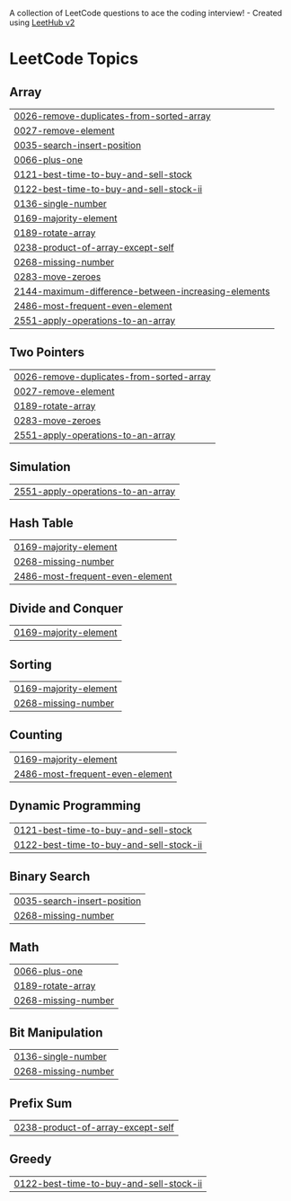 A collection of LeetCode questions to ace the coding interview! - Created using [LeetHub v2](https://github.com/arunbhardwaj/LeetHub-2.0)
<!---LeetCode Topics Start-->
# LeetCode Topics
## Array
|  |
| ------- |
| [0026-remove-duplicates-from-sorted-array](https://github.com/Rijan25/dsa_python_solns/tree/master/0026-remove-duplicates-from-sorted-array) |
| [0027-remove-element](https://github.com/Rijan25/dsa_python_solns/tree/master/0027-remove-element) |
| [0035-search-insert-position](https://github.com/Rijan25/dsa_python_solns/tree/master/0035-search-insert-position) |
| [0066-plus-one](https://github.com/Rijan25/dsa_python_solns/tree/master/0066-plus-one) |
| [0121-best-time-to-buy-and-sell-stock](https://github.com/Rijan25/dsa_python_solns/tree/master/0121-best-time-to-buy-and-sell-stock) |
| [0122-best-time-to-buy-and-sell-stock-ii](https://github.com/Rijan25/dsa_python_solns/tree/master/0122-best-time-to-buy-and-sell-stock-ii) |
| [0136-single-number](https://github.com/Rijan25/dsa_python_solns/tree/master/0136-single-number) |
| [0169-majority-element](https://github.com/Rijan25/dsa_python_solns/tree/master/0169-majority-element) |
| [0189-rotate-array](https://github.com/Rijan25/dsa_python_solns/tree/master/0189-rotate-array) |
| [0238-product-of-array-except-self](https://github.com/Rijan25/dsa_python_solns/tree/master/0238-product-of-array-except-self) |
| [0268-missing-number](https://github.com/Rijan25/dsa_python_solns/tree/master/0268-missing-number) |
| [0283-move-zeroes](https://github.com/Rijan25/dsa_python_solns/tree/master/0283-move-zeroes) |
| [2144-maximum-difference-between-increasing-elements](https://github.com/Rijan25/dsa_python_solns/tree/master/2144-maximum-difference-between-increasing-elements) |
| [2486-most-frequent-even-element](https://github.com/Rijan25/dsa_python_solns/tree/master/2486-most-frequent-even-element) |
| [2551-apply-operations-to-an-array](https://github.com/Rijan25/dsa_python_solns/tree/master/2551-apply-operations-to-an-array) |
## Two Pointers
|  |
| ------- |
| [0026-remove-duplicates-from-sorted-array](https://github.com/Rijan25/dsa_python_solns/tree/master/0026-remove-duplicates-from-sorted-array) |
| [0027-remove-element](https://github.com/Rijan25/dsa_python_solns/tree/master/0027-remove-element) |
| [0189-rotate-array](https://github.com/Rijan25/dsa_python_solns/tree/master/0189-rotate-array) |
| [0283-move-zeroes](https://github.com/Rijan25/dsa_python_solns/tree/master/0283-move-zeroes) |
| [2551-apply-operations-to-an-array](https://github.com/Rijan25/dsa_python_solns/tree/master/2551-apply-operations-to-an-array) |
## Simulation
|  |
| ------- |
| [2551-apply-operations-to-an-array](https://github.com/Rijan25/dsa_python_solns/tree/master/2551-apply-operations-to-an-array) |
## Hash Table
|  |
| ------- |
| [0169-majority-element](https://github.com/Rijan25/dsa_python_solns/tree/master/0169-majority-element) |
| [0268-missing-number](https://github.com/Rijan25/dsa_python_solns/tree/master/0268-missing-number) |
| [2486-most-frequent-even-element](https://github.com/Rijan25/dsa_python_solns/tree/master/2486-most-frequent-even-element) |
## Divide and Conquer
|  |
| ------- |
| [0169-majority-element](https://github.com/Rijan25/dsa_python_solns/tree/master/0169-majority-element) |
## Sorting
|  |
| ------- |
| [0169-majority-element](https://github.com/Rijan25/dsa_python_solns/tree/master/0169-majority-element) |
| [0268-missing-number](https://github.com/Rijan25/dsa_python_solns/tree/master/0268-missing-number) |
## Counting
|  |
| ------- |
| [0169-majority-element](https://github.com/Rijan25/dsa_python_solns/tree/master/0169-majority-element) |
| [2486-most-frequent-even-element](https://github.com/Rijan25/dsa_python_solns/tree/master/2486-most-frequent-even-element) |
## Dynamic Programming
|  |
| ------- |
| [0121-best-time-to-buy-and-sell-stock](https://github.com/Rijan25/dsa_python_solns/tree/master/0121-best-time-to-buy-and-sell-stock) |
| [0122-best-time-to-buy-and-sell-stock-ii](https://github.com/Rijan25/dsa_python_solns/tree/master/0122-best-time-to-buy-and-sell-stock-ii) |
## Binary Search
|  |
| ------- |
| [0035-search-insert-position](https://github.com/Rijan25/dsa_python_solns/tree/master/0035-search-insert-position) |
| [0268-missing-number](https://github.com/Rijan25/dsa_python_solns/tree/master/0268-missing-number) |
## Math
|  |
| ------- |
| [0066-plus-one](https://github.com/Rijan25/dsa_python_solns/tree/master/0066-plus-one) |
| [0189-rotate-array](https://github.com/Rijan25/dsa_python_solns/tree/master/0189-rotate-array) |
| [0268-missing-number](https://github.com/Rijan25/dsa_python_solns/tree/master/0268-missing-number) |
## Bit Manipulation
|  |
| ------- |
| [0136-single-number](https://github.com/Rijan25/dsa_python_solns/tree/master/0136-single-number) |
| [0268-missing-number](https://github.com/Rijan25/dsa_python_solns/tree/master/0268-missing-number) |
## Prefix Sum
|  |
| ------- |
| [0238-product-of-array-except-self](https://github.com/Rijan25/dsa_python_solns/tree/master/0238-product-of-array-except-self) |
## Greedy
|  |
| ------- |
| [0122-best-time-to-buy-and-sell-stock-ii](https://github.com/Rijan25/dsa_python_solns/tree/master/0122-best-time-to-buy-and-sell-stock-ii) |
<!---LeetCode Topics End-->